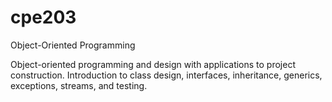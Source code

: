 # cpe203

Object-Oriented Programming

Object-oriented programming and design with applications to project construction. Introduction to class design, interfaces, inheritance, generics, exceptions, streams, and testing.

